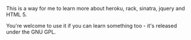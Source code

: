 This is a way for me to learn more about heroku, rack, sinatra, jquery and HTML 5.

You're welcome to use it if you can learn something too - it's released under
the GNU GPL.
